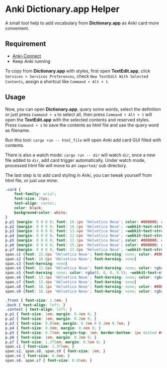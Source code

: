 # Anki Dictionary.app Helper

A small tool help to add vocabulary from **Dictionary.app** as Anki card more convenient.

## Requirement

- [Anki-Connect](https://foosoft.net/projects/anki-connect/)
- Keep Anki running

To copy from **Dictionary.app** with styles, first open **TextEdit.app**, click
`Services > Services Preferences`, check `New TextEdit With Selected Contents`,
assign a shortcut like `Command + Alt + t`.

## Usage

Now, you can open **Dictionary.app**, query some words, select the definition
or just press `Command + a` to select all, then press `Command + Alt + t` will
open the **TextEdit.app** with the selected contents and reserved styles. Press
`Command + s` to save the contents as html file and use the query word as filename.

Run this tool: `cargo run -- html_file` will open Anki add card GUI filled with
contents.

There is also a watch mode: `cargo run -- dir` will watch `dir`, once a new file
added to `dir`, add card trigger automatically. Under watch mode, processed html
file will move to an `imported/` sub directory.

The last step is to add card styling in Anki, you can tweak yourself from html 
file, or just use mine:

```css
.card {
    font-family: arial;
    font-size: 20px;
    text-align: center;
    color: black;
    background-color: white;
}
p.p1 {margin: 0 0 0 0; font: 16.1px 'Helvetica Neue'; color: #000000; color: rgba(0, 0, 0, 0.5); -webkit-text-stroke: rgba(0, 0, 0, 0.5)}
p.p2 {margin: 0 0 0 0; font: 16.1px 'Helvetica Neue'; -webkit-text-stroke: #000000}
p.p3 {margin: 0 0 0 0; font: 13.4px 'Helvetica Neue'; -webkit-text-stroke: #000000}
p.p4 {margin: 0 0 0 0; font: 12.6px 'Helvetica Neue'; -webkit-text-stroke: #000000}
p.p5 {margin: 0 0 0 0; font: 12.1px 'Helvetica Neue'; color: #000000; color: rgba(0, 0, 0, 0.5); -webkit-text-stroke: rgba(0, 0, 0, 0.5)}
p.p6 {margin: 0 0 0 0; font: 15.2px 'Helvetica Neue'; color: #000000; color: rgba(0, 0, 0, 0.5); -webkit-text-stroke: rgba(0, 0, 0, 0.5)}
p.p7 {margin: 0 0 0 0; font: 22.8px 'Helvetica Neue'; -webkit-text-stroke: #000000}
span.s1 {font: 22.8px 'Helvetica Neue'; font-kerning: none; color: #000000; -webkit-text-stroke: 0px #000000}
span.s2 {font: 16.0px 'Helvetica Neue'; font-kerning: none}
span.s3 {font-kerning: none}
span.s4 {font: 12.6px 'Helvetica Neue'; font-kerning: none; color: rgba(0, 0, 0, 0.5); -webkit-text-stroke: 0px rgba(0, 0, 0, 0.5)}
span.s5 {font-kerning: none; color: rgba(0, 0, 0, 0.5); -webkit-text-stroke: 0px rgba(0, 0, 0, 0.5)}
span.s6 {font: 13.4px 'Helvetica Neue'; font-kerning: none; color: rgba(0, 0, 0, 0.5); -webkit-text-stroke: 0px rgba(0, 0, 0, 0.5)}
span.s7 {font: 13.4px 'Helvetica Neue'; font-kerning: none}
span.s8 {font: 16.1px 'Helvetica Neue'; font-kerning: none; color: #000000; -webkit-text-stroke: 0px #000000}
span.s9 {font: 16.1px 'Helvetica Neue'; font-kerning: none; color: rgba(0, 0, 0, 0.5); -webkit-text-stroke: 0px rgba(0, 0, 0, 0.5)}

.front { font-size: 1.5em; }
.back { text-align: left; }
.context { text-align: left; }
p.p1 { font-size: 1em; margin: 0.4em 0; }
p.p2 { font-size: 1em; margin: 0.2em 0; }
p.p3 { font-size: 0.85em; margin: 0.3em 0 0.3em 0.7em; }
p.p4 { font-size: 0.8em; margin: 0.4em 0; }
p.p5 { font-size: 0.75em; margin-top: 1em; border-bottom: 1px dashed #ccc; padding-bottom: 0.2em; }
p.p6 { font-size: 1em; margin: 0.2em 0; }
p.p7 { font-size: 1.375em; margin: 0.5em 0; }
span.s1 { font-size: 1.375em; }
span.s2, span.s8, span.s9 { font-size: 1em; }
span.s4 { font-size: 0.8em; }
span.s6, span.s7 { font-size: 0.85em; }
```
